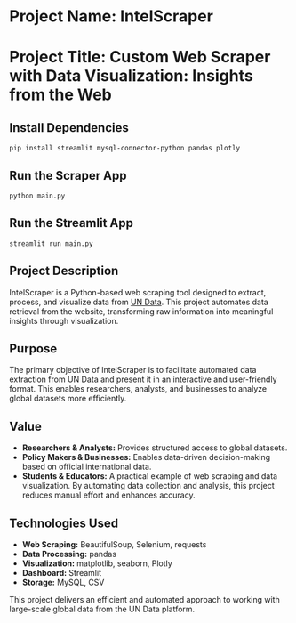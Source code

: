 # Project Name: IntelScraper

# Project Title: Custom Web Scraper with Data Visualization: Insights from the Web

## Install Dependencies
`pip install streamlit mysql-connector-python pandas plotly`

## Run the Scraper App
`python main.py`

## Run the Streamlit App
`streamlit run main.py`

## Project Description
IntelScraper is a Python-based web scraping tool designed to extract, process, and visualize data from [UN Data](https://data.un.org/). This project automates data retrieval from the website, transforming raw information into meaningful insights through visualization.

## Purpose
The primary objective of IntelScraper is to facilitate automated data extraction from UN Data and present it in an interactive and user-friendly format. This enables researchers, analysts, and businesses to analyze global datasets more efficiently.

## Value
- **Researchers & Analysts:** Provides structured access to global datasets.
- **Policy Makers & Businesses:** Enables data-driven decision-making based on official international data.
- **Students & Educators:** A practical example of web scraping and data visualization.
By automating data collection and analysis, this project reduces manual effort and enhances accuracy.

## Technologies Used
- **Web Scraping:** BeautifulSoup, Selenium, requests
- **Data Processing:** pandas
- **Visualization:** matplotlib, seaborn, Plotly
- **Dashboard:** Streamlit
- **Storage:** MySQL, CSV

This project delivers an efficient and automated approach to working with large-scale global data from the UN Data platform.


